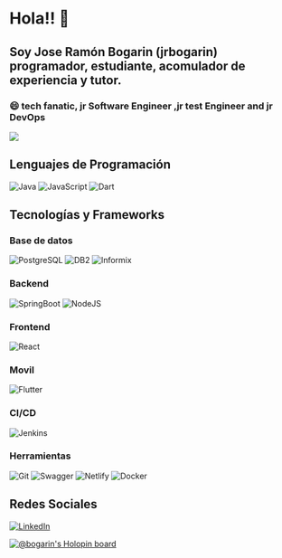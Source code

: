 
# Hola!! 👋
## Soy Jose Ramón Bogarin (jrbogarin) programador, estudiante, acomulador de experiencia y tutor.
### 😄 tech fanatic, jr Software Engineer ,jr test Engineer and jr DevOps 
[![](https://img.shields.io/badge/-@bogarin-%23181717?style=flat-square&logo=github)](https://github.com/bogarin)

## Lenguajes de Programación

![Java](https://img.shields.io/badge/java-%23ED8B00.svg?style=for-the-badge&logo=java&logoColor=white)
![JavaScript](https://img.shields.io/badge/javascript-%23323330.svg?style=for-the-badge&logo=javascript&logoColor=%23F7DF1E)
![Dart](https://img.shields.io/badge/dart-%23007ACC.svg?style=for-the-badge&logo=dart&logoColor=white)

## Tecnologías y Frameworks

### Base de datos
![PostgreSQL](https://img.shields.io/badge/postgresql-%23007ACC.svg?style=for-the-badge&logo=postgresql&logoColor=white)
![DB2](https://img.shields.io/badge/db2-%230A0FFF.svg?style=for-the-badge&logo=ibm&logoColor=white)
![Informix](https://img.shields.io/badge/informix-%23000000.svg?style=for-the-badge&logo=ibm&logoColor=#00C7B7)

### Backend
![SpringBoot](https://img.shields.io/badge/spring-%236DB33F.svg?style=for-the-badge&logo=spring&logoColor=white)
![NodeJS](https://img.shields.io/badge/node.js-6DA55F?style=for-the-badge&logo=node.js&logoColor=white)

### Frontend
![React](https://img.shields.io/badge/react-%2320232a.svg?style=for-the-badge&logo=react&logoColor=%2361DAFB)


### Movil
![Flutter](https://img.shields.io/badge/flutter-%2320232a.svg?style=for-the-badge&logo=flutter&logoColor=%2361DAFB)


### CI/CD
![Jenkins](https://img.shields.io/badge/jenkins-%23ED8B00.svg?style=for-the-badge&logo=jenkins&logoColor=white)

### Herramientas
![Git](https://img.shields.io/badge/git-%23F05033.svg?style=for-the-badge&logo=git&logoColor=white)
![Swagger](https://img.shields.io/badge/-Swagger-%23Clojure?style=for-the-badge&logo=swagger&logoColor=white)
![Netlify](https://img.shields.io/badge/netlify-%23000000.svg?style=for-the-badge&logo=netlify&logoColor=#00C7B7)
![Docker](https://img.shields.io/badge/docker-%230A0FFF.svg?style=for-the-badge&logo=docker&logoColor=white)


## Redes Sociales
[![LinkedIn](https://img.shields.io/badge/linkedin-%230077B5.svg?style=for-the-badge&logo=linkedin&logoColor=white)](www.linkedin.com/in/jr-bogarin)



[![@bogarin's Holopin board](https://holopin.me/bogarin)](https://holopin.io/@bogarin)
<!--
**bogarin/bogarin** is a ✨ _special_ ✨ repository because its `README.md` (this file) appears on your GitHub profile.

Here are some ideas to get you started:

- 🔭 I’m currently working on ...
- 🌱 I’m currently learning ...
- 👯 I’m looking to collaborate on ...
- 🤔 I’m looking for help with ...
- 💬 Ask me about ...
- 📫 How to reach me: ...
- 😄 Pronouns: ...
- ⚡ Fun fact: ...
-->

